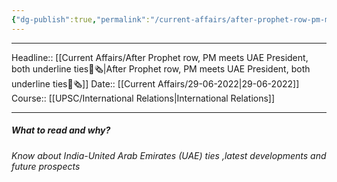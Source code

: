 ```yaml
---
{"dg-publish":true,"permalink":"/current-affairs/after-prophet-row-pm-meets-uae-president-both-underline-ties/","dgHomeLink":true,"dgPassFrontmatter":false}
---
```


----
Headline:: [[Current Affairs/After Prophet row, PM meets UAE President, both underline ties📰🗞️|After Prophet row, PM meets UAE President, both underline ties📰🗞️]]
Date:: [[Current Affairs/29-06-2022|29-06-2022]]
Course:: [[UPSC/International Relations|International Relations]] 

----
##### What to read and why? 


_Know about India-United Arab Emirates (UAE) ties ,latest developments and future prospects_

